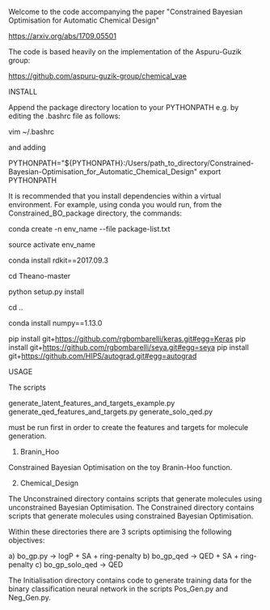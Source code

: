 Welcome to the code accompanying the paper "Constrained Bayesian Optimisation for Automatic Chemical Design"

https://arxiv.org/abs/1709.05501

The code is based heavily on the implementation of the Aspuru-Guzik group:

https://github.com/aspuru-guzik-group/chemical_vae

INSTALL

Append the package directory location to your PYTHONPATH e.g. by editing the .bashrc file as follows:

vim ~/.bashrc

and adding

PYTHONPATH="${PYTHONPATH}:/Users/path_to_directory/Constrained-Bayesian-Optimisation_for_Automatic_Chemical_Design"
export PYTHONPATH

It is recommended that you install dependencies within a virtual environment. For example, using conda you would run,
from the Constrained_BO_package directory, the commands:

conda create -n env_name --file package-list.txt

source activate env_name

conda install rdkit==2017.09.3

cd Theano-master

python setup.py install

cd ..

conda install numpy==1.13.0

pip install git+https://github.com/rgbombarelli/keras.git#egg=Keras
pip install git+https://github.com/rgbombarelli/seya.git#egg=seya
pip install git+https://github.com/HIPS/autograd.git#egg=autograd

USAGE

The scripts

generate_latent_features_and_targets_example.py
generate_qed_features_and_targets.py
generate_solo_qed.py

must be run first in order to create the features and targets for molecule generation.

1) Branin_Hoo

Constrained Bayesian Optimisation on the toy Branin-Hoo function.

2) Chemical_Design

The Unconstrained directory contains scripts that generate molecules using unconstrained Bayesian Optimisation.
The Constrained directory contains scripts that generate molecules using constrained Bayesian Optimisation.

Within these directories there are 3 scripts optimising the following objectives: 

a) bo_gp.py -> logP + SA + ring-penalty
b) bo_gp_qed -> QED + SA + ring-penalty
c) bo_gp_solo_qed -> QED

The Initialisation directory contains code to generate training data for the binary classification neural network in 
the scripts Pos_Gen.py and Neg_Gen.py.

